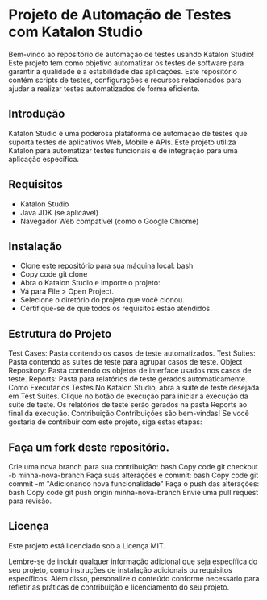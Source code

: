 # Projeto de Automação de Testes com Katalon Studio
Bem-vindo ao repositório de automação de testes usando Katalon Studio! Este projeto tem como objetivo automatizar os testes de software para garantir a qualidade e a estabilidade das aplicações. Este repositório contém scripts de testes, configurações e recursos relacionados para ajudar a realizar testes automatizados de forma eficiente.

## Introdução
Katalon Studio é uma poderosa plataforma de automação de testes que suporta testes de aplicativos Web, Mobile e APIs. Este projeto utiliza Katalon para automatizar testes funcionais e de integração para uma aplicação específica.

## Requisitos
* Katalon Studio
* Java JDK (se aplicável)
* Navegador Web compatível (como o Google Chrome)
  
## Instalação
* Clone este repositório para sua máquina local:
bash
* Copy code
git clone
* Abra o Katalon Studio e importe o projeto:
* Vá para File > Open Project.
* Selecione o diretório do projeto que você clonou.
* Certifique-se de que todos os requisitos estão atendidos.

## Estrutura do Projeto
Test Cases: Pasta contendo os casos de teste automatizados.
Test Suites: Pasta contendo as suítes de teste para agrupar casos de teste.
Object Repository: Pasta contendo os objetos de interface usados nos casos de teste.
Reports: Pasta para relatórios de teste gerados automaticamente.
Como Executar os Testes
No Katalon Studio, abra a suíte de teste desejada em Test Suites.
Clique no botão de execução para iniciar a execução da suíte de teste.
Os relatórios de teste serão gerados na pasta Reports ao final da execução.
Contribuição
Contribuições são bem-vindas! Se você gostaria de contribuir com este projeto, siga estas etapas:

## Faça um fork deste repositório.
Crie uma nova branch para sua contribuição:
bash
Copy code
git checkout -b minha-nova-branch
Faça suas alterações e commit:
bash
Copy code
git commit -m "Adicionando nova funcionalidade"
Faça o push das alterações:
bash
Copy code
git push origin minha-nova-branch
Envie uma pull request para revisão.

## Licença
Este projeto está licenciado sob a Licença MIT.

Lembre-se de incluir qualquer informação adicional que seja específica do seu projeto, como instruções de instalação adicionais ou requisitos específicos. Além disso, personalize o conteúdo conforme necessário para refletir as práticas de contribuição e licenciamento do seu projeto.







